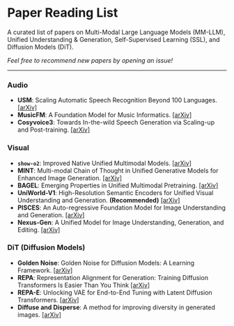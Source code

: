 # **Paper Reading List**

A curated list of papers on Multi-Modal Large Language Models (MM-LLM), Unified Understanding & Generation, Self-Supervised Learning (SSL), and Diffusion Models (DiT).

*Feel free to recommend new papers by opening an issue!*

---

### Audio

-   **USM**: Scaling Automatic Speech Recognition Beyond 100 Languages.
    [[arXiv]](https://arxiv.org/pdf/2303.01037)
-   **MusicFM**: A Foundation Model for Music Informatics.
    [[arXiv]](https://arxiv.org/abs/2311.03318)
-   **Cosyvoice3**: Towards In-the-wild Speech Generation via Scaling-up and Post-training.
    [[arXiv]](https://arxiv.org/abs/2505.17589)

### Visual

-   **`show-o2`**: Improved Native Unified Multimodal Models.
    [[arXiv]](https://arxiv.org/abs/2506.15564)
-   **MINT**: Multi-modal Chain of Thought in Unified Generative Models for Enhanced Image Generation.
    [[arXiv]](https://arxiv.org/pdf/2503.01298)
-   **BAGEL**: Emerging Properties in Unified Multimodal Pretraining.
    [[arXiv]](https://arxiv.org/abs/2505.14683)
-   **UniWorld-V1**: High-Resolution Semantic Encoders for Unified Visual Understanding and Generation. **(Recommended)**
    [[arXiv]](https://arxiv.org/pdf/2506.03147)
-   **PISCES**: An Auto-regressive Foundation Model for Image Understanding and Generation.
    [[arXiv]](https://arxiv.org/abs/2506.10395)
-   **Nexus-Gen**: A Unified Model for Image Understanding, Generation, and Editing.
    [[arXiv]](https://arxiv.org/abs/2504.21356)

### DiT (Diffusion Models)

-   **Golden Noise**: Golden Noise for Diffusion Models: A Learning Framework.
    [[arXiv]](https://arxiv.org/pdf/2411.09502)
-   **REPA**: Representation Alignment for Generation: Training Diffusion Transformers Is Easier Than You Think
    [[arXiv]](https://arxiv.org/pdf/2410.06940)
-   **REPA-E**: Unlocking VAE for End-to-End Tuning with Latent Diffusion Transformers.
    [[arXiv]](https://arxiv.org/abs/2504.10483)
-   **Diffuse and Disperse**: A method for improving diversity in generated images.
    [[arXiv]](https://arxiv.org/abs/2506.09027)
